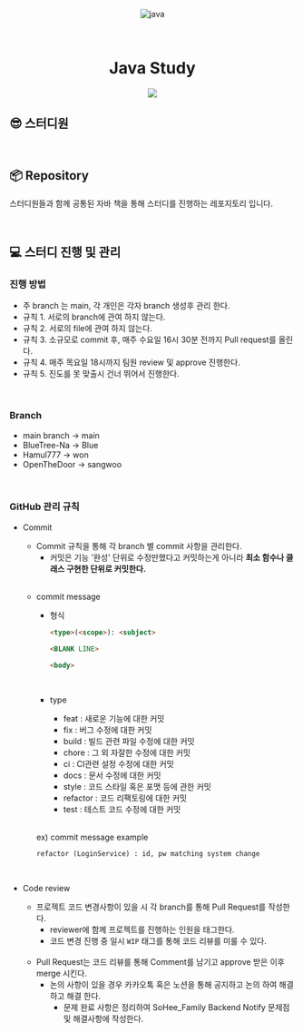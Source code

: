 
<div align="center">
  
![java](https://user-images.githubusercontent.com/81874493/203022421-4daf68c7-aee9-4a72-af86-035588c4c0c0.png)

<br>
	
# Java Study
  <img src="https://img.shields.io/badge/JAVA-007396?style=for-the-badge&logo=java&logoColor=white">

	
</div>

## 😎 스터디원


<br>

## 📦 Repository
스터디원들과 함께 공통된 자바 책을 통해 스터디를 진행하는 레포지토리 입니다.




<br>

## 💻 스터디 진행 및 관리

###  진행 방법

- 주 branch 는 main, 각 개인은 각자 branch 생성후 관리 한다. 
- 규칙 1. 서로의 branch에 관여 하지 않는다. 
- 규칙 2. 서로의 file에 관여 하지 않는다.
- 규칙 3. 소규모로 commit 후, 매주 수요일 16시 30분 전까지 Pull request를 올린다.
- 규칙 4. 매주 목요일 18시까지 팀원 review 및 approve 진행한다.
- 규칙 5. 진도를 못 맞출시 건너 뛰어서 진행한다. 

<br>

###  Branch

- main branch  -> main 
- BlueTree-Na  -> Blue 
- Hamul777  -> won
- OpenTheDoor  -> sangwoo 

<br>

### GitHub 관리 규칙

- Commit
    - Commit 규칙을 통해 각 branch 별 commit 사항을 관리한다.
        - 커밋은 기능 '완성' 단위로  수정만했다고 커밋하는게 아니라  **최소 함수나 클래스 구현한 단위로 커밋한다.**

    <br>
    
    - commit message
        - 형식
            
            ```markdown
            <type>(<scope>): <subject>          
            
            <BLANK LINE>
            
            <body>
            ```
            
            <br>
            
        - type
            - feat : 새로운 기능에 대한 커밋
            - fix : 버그 수정에 대한 커밋
            - build : 빌드 관련 파일 수정에 대한 커밋
            - chore : 그 외 자잘한 수정에 대한 커밋
            - ci : CI관련 설정 수정에 대한 커밋
            - docs : 문서 수정에 대한 커밋
            - style : 코드 스타일 혹은 포맷 등에 관한 커밋
            - refactor :  코드 리팩토링에 대한 커밋
            - test : 테스트 코드 수정에 대한 커밋
        
        <br>
        
        ex) commit message example
        
        `refactor (LoginService) : id, pw matching system change`


<br>

- Code review
    - 프로젝트 코드 변경사항이 있을 시 각 branch를 통해 Pull Request를 작성한다.
        - reviewer에 함께 프로젝트를 진행하는 인원을 태그한다.
        - 코드 변경 진행 중 일시 `WIP` 태그를 통해  코드 리뷰를 미룰 수 있다.
    
    <br>
    
    - Pull Request는 코드 리뷰를 통해 Comment를 남기고 approve 받은 이후 merge 시킨다.
        - 논의 사항이 있을 경우 카카오톡 혹은 노션을 통해 공지하고 논의 하여 해결하고 해결 한다.
            - 문제 완료 사항은 정리하여 SoHee_Family Backend Notify 문제점 및 해결사항에 작성한다.

<br>


